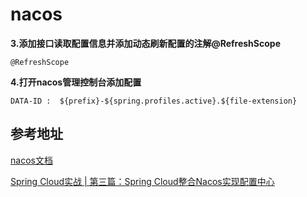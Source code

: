 # nacos

**3.添加接口读取配置信息并添加动态刷新配置的注解@RefreshScope**



```
@RefreshScope
```

**4.打开nacos管理控制台添加配置**



```
DATA-ID :  ${prefix}-${spring.profiles.active}.${file-extension} 
```



## 参考地址

[nacos文档](https://task.zbj.com/?k=%E5%88%B6%E4%BD%9C%E5%BE%AE%E4%BF%A1%E7%BD%91%E9%A1%B5)

[Spring Cloud实战 | 第三篇：Spring Cloud整合Nacos实现配置中心](https://www.cnblogs.com/haoxianrui/p/13585125.html)